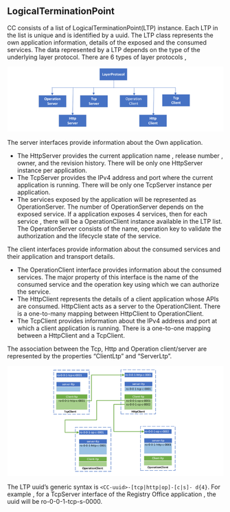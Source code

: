 ## LogicalTerminationPoint
CC consists of a list of LogicalTerminationPoint(LTP) instance. Each LTP in the list is unique and is identified by a uuid.
The LTP class represents the own application information, details of the exposed and the consumed services. The data represented by a LTP depends on the type of the underlying layer protocol. There are 6 types of layer protocols , 

![LayerProtocolTypes](pictures/LayerProtocol.png)

The server interfaces provide information about the Own application. 

- The HttpServer provides the current application name , release number , owner, and the revision history. There will be only one HttpServer instance per application.
- The TcpServer provides the IPv4 address and port where the current application is running. There will be only one TcpServer instance per application.
- The services exposed by the application will be represented as OperationServer. The number of OperationServer depends on the exposed service. If a application exposes 4 services, then for each service , there will be a OperationClient instance available in the LTP list. The OperationServer consists of the name, operation key to validate the authorization and the lifecycle state of the service.

The client interfaces provide information about the consumed services and their application and transport details.

- The OperationClient interface provides information about the consumed services. The major property of this interface is the name of the consumed service and the operation key using which we can authorize the service.
- The HttpClient represents the details of a client application whose APIs are consumed. HttpClient acts as a server to the OperationClient. There is a one-to-many mapping between HttpClient to OperationClient.
- The TcpClient provides information about the IPv4 address and port at which a client application is running. There is a one-to-one mapping between a HttpClient and a TcpClient.

The association between the Tcp, Http and Operation client/server are represented by the properties “ClientLtp” and “ServerLtp”.

![ClientServerRelationships](pictures/clientServerLtp.png)

The LTP uuid’s generic syntax is `<CC-uuid>-[tcp|http|op]-[c|s]- d{4}`. 
For example , for a TcpServer interface of the Registry Office application , the uuid will be ro-0-0-1-tcp-s-0000.
